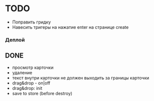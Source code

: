 # TODO

- Поправить гридку
- Навесить тригеры на нажатие enter на странице create

### Деплой

## DONE
- просмотр карточки
- удаление
- текст внутри карточки не должен выходить за границы карточки
- drag&drop - on|off
- drag&drop: init
- save to store (before destroy)
